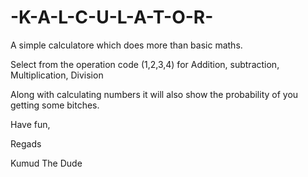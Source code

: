 #                                                   -K-A-L-C-U-L-A-T-O-R-

A simple calculatore which does more than basic maths.

Select from the operation code (1,2,3,4) for Addition, subtraction, Multiplication, Division

Along with calculating numbers it will also show the probability of you getting some bitches.

Have fun,

Regads

Kumud The Dude
